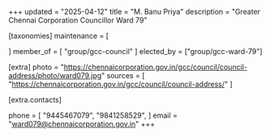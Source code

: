+++
updated = "2025-04-12"
title = "M. Banu Priya"
description = "Greater Chennai Corporation Councillor Ward 79"

[taxonomies]
maintenance = [

]
member_of = [
    "group/gcc-council"
]
elected_by = ["group/gcc-ward-79"]

[extra]
photo = "https://chennaicorporation.gov.in/gcc/council/council-address/photo/ward079.jpg"
sources = [
    "https://chennaicorporation.gov.in/gcc/council/council-address/"
]

[extra.contacts]

phone = [
    "9445467079",
    "9841258529",
    ]
email = "ward079@chennaicorporation.gov.in"
+++
